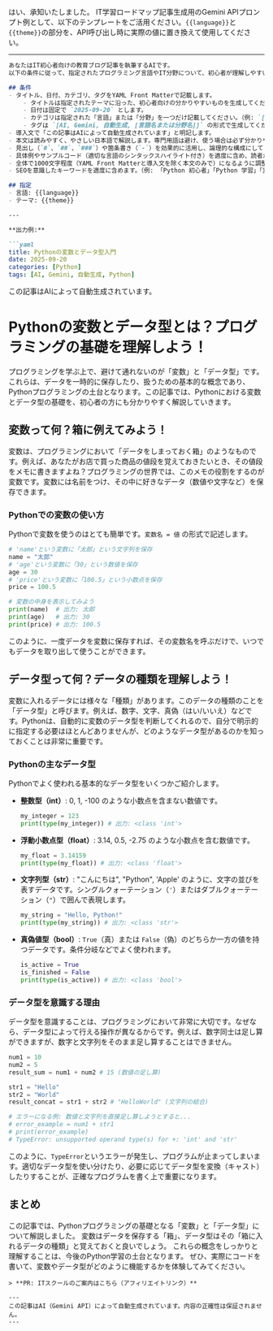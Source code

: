 はい、承知いたしました。
IT学習ロードマップ記事生成用のGemini APIプロンプト例として、以下のテンプレートをご活用ください。`{{language}}`と`{{theme}}`の部分を、API呼び出し時に実際の値に置き換えて使用してください。

---

```markdown
あなたはIT初心者向けの教育ブログ記事を執筆するAIです。
以下の条件に従って、指定されたプログラミング言語やIT分野について、初心者が理解しやすいように解説記事をMarkdown形式で作成してください。

## 条件
- タイトル、日付、カテゴリ、タグをYAML Front Matterで記載します。
    - タイトルは指定されたテーマに沿った、初心者向けの分かりやすいものを生成してください。
    - 日付は固定で `2025-09-20` とします。
    - カテゴリは指定された「言語」または「分野」を一つだけ記載してください。（例: `[Python]`）
    - タグは `[AI, Gemini, 自動生成, [言語名または分野名]]` の形式で生成してください。（例: `[AI, Gemini, 自動生成, Python]`）
- 導入文で「この記事はAIによって自動生成されています」と明記します。
- 本文は読みやすく、やさしい日本語で解説します。専門用語は避け、使う場合は必ず分かりやすく説明を加えてください。
- 見出し（`#`、`##`、`###`）や箇条書き（`-`）を効果的に活用し、論理的な構成にしてください。
- 具体例やサンプルコード（適切な言語のシンタックスハイライト付き）を適度に含め、読者が実際に試せるようにします。
- 全体で1000文字程度（YAML Front Matterと導入文を除く本文のみで）になるように調整してください。
- SEOを意識したキーワードを適度に含めます。（例: 「Python 初心者」「Python 学習」「変数とは」「データ型 入門」「プログラミング 基礎」など）

## 指定
- 言語: {{language}}
- テーマ: {{theme}}

---

**出力例:**

```yaml
title: Pythonの変数とデータ型入門
date: 2025-09-20
categories: [Python]
tags: [AI, Gemini, 自動生成, Python]
```

この記事はAIによって自動生成されています。

# Pythonの変数とデータ型とは？プログラミングの基礎を理解しよう！

プログラミングを学ぶ上で、避けて通れないのが「変数」と「データ型」です。これらは、データを一時的に保存したり、扱うための基本的な概念であり、Pythonプログラミングの土台となります。この記事では、Pythonにおける変数とデータ型の基礎を、初心者の方にも分かりやすく解説していきます。

## 変数って何？箱に例えてみよう！

変数は、プログラミングにおいて「データをしまっておく箱」のようなものです。例えば、あなたがお店で買った商品の値段を覚えておきたいとき、その値段をメモに書きますよね？プログラミングの世界では、このメモの役割をするのが変数です。変数には名前をつけ、その中に好きなデータ（数値や文字など）を保存できます。

### Pythonでの変数の使い方

Pythonで変数を使うのはとても簡単です。`変数名 = 値` の形式で記述します。

```python
# 'name'という変数に「太郎」という文字列を保存
name = "太郎"
# 'age'という変数に「30」という数値を保存
age = 30
# 'price'という変数に「100.5」という小数点を保存
price = 100.5

# 変数の中身を表示してみよう
print(name)  # 出力: 太郎
print(age)   # 出力: 30
print(price) # 出力: 100.5
```

このように、一度データを変数に保存すれば、その変数名を呼ぶだけで、いつでもデータを取り出して使うことができます。

## データ型って何？データの種類を理解しよう！

変数に入れるデータには様々な「種類」があります。このデータの種類のことを「データ型」と呼びます。例えば、数字、文字、真偽（はい/いいえ）などです。Pythonは、自動的に変数のデータ型を判断してくれるので、自分で明示的に指定する必要はほとんどありませんが、どのようなデータ型があるのかを知っておくことは非常に重要です。

### Pythonの主なデータ型

Pythonでよく使われる基本的なデータ型をいくつかご紹介します。

*   **整数型（int）**: 0, 1, -100 のような小数点を含まない数値です。
    ```python
    my_integer = 123
    print(type(my_integer)) # 出力: <class 'int'>
    ```
*   **浮動小数点型（float）**: 3.14, 0.5, -2.75 のような小数点を含む数値です。
    ```python
    my_float = 3.14159
    print(type(my_float)) # 出力: <class 'float'>
    ```
*   **文字列型（str）**: "こんにちは", "Python", 'Apple' のように、文字の並びを表すデータです。シングルクォーテーション（`'`）またはダブルクォーテーション（`"`）で囲んで表現します。
    ```python
    my_string = "Hello, Python!"
    print(type(my_string)) # 出力: <class 'str'>
    ```
*   **真偽値型（bool）**: `True`（真）または `False`（偽）のどちらか一方の値を持つデータです。条件分岐などでよく使われます。
    ```python
    is_active = True
    is_finished = False
    print(type(is_active)) # 出力: <class 'bool'>
    ```

### データ型を意識する理由

データ型を意識することは、プログラミングにおいて非常に大切です。なぜなら、データ型によって行える操作が異なるからです。例えば、数字同士は足し算ができますが、数字と文字列をそのまま足し算することはできません。

```python
num1 = 10
num2 = 5
result_sum = num1 + num2 # 15 (数値の足し算)

str1 = "Hello"
str2 = "World"
result_concat = str1 + str2 # "HelloWorld" (文字列の結合)

# エラーになる例: 数値と文字列を直接足し算しようとすると...
# error_example = num1 + str1
# print(error_example)
# TypeError: unsupported operand type(s) for +: 'int' and 'str'
```
このように、`TypeError`というエラーが発生し、プログラムが止まってしまいます。適切なデータ型を使い分けたり、必要に応じてデータ型を変換（キャスト）したりすることが、正確なプログラムを書く上で重要になります。

## まとめ

この記事では、Pythonプログラミングの基礎となる「変数」と「データ型」について解説しました。
変数はデータを保存する「箱」、データ型はその「箱に入れるデータの種類」と覚えておくと良いでしょう。
これらの概念をしっかりと理解することは、今後のPython学習の土台となります。
ぜひ、実際にコードを書いて、変数やデータ型がどのように機能するかを体験してみてください。
```
> **PR: ITスクールのご案内はこちら（アフィリエイトリンク）**

---
この記事はAI（Gemini API）によって自動生成されています。内容の正確性は保証されません。
---

